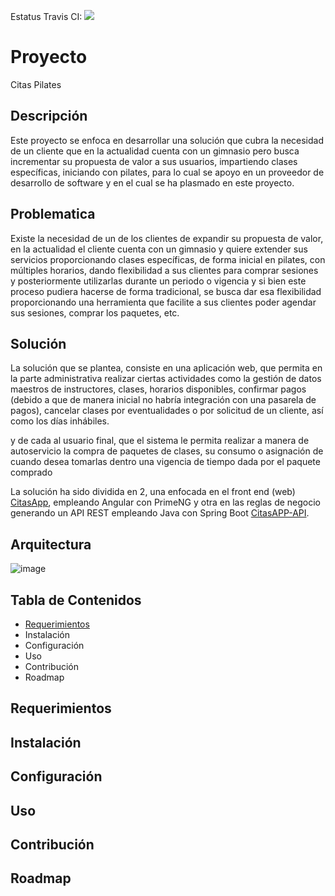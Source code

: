 Estatus Travis CI: <img src="https://app.travis-ci.com/rgohds/Citas-App-API.svg?token=8AZHV9emiQXrppbG7XNx&branch=develop">

# Proyecto 
Citas Pilates

## Descripción

Este proyecto se enfoca en desarrollar una solución que cubra la necesidad de un cliente que en la actualidad cuenta con un gimnasio pero busca incrementar su propuesta de valor a sus usuarios, impartiendo clases específicas, iniciando con pilates, para lo cual se apoyo en un proveedor de desarrollo de software y en el cual se ha plasmado en este proyecto.

## Problematica

Existe la necesidad de un de los clientes de expandir su propuesta de valor, en la actualidad el cliente cuenta con un gimnasio y quiere extender sus servicios proporcionando clases específicas, de forma inicial en pilates, con múltiples horarios, dando flexibilidad a sus clientes para comprar sesiones y posteriormente utilizarlas durante un periodo o vigencia y si bien este proceso pudiera hacerse de forma tradicional, se busca dar esa flexibilidad proporcionando una herramienta que facilite a sus clientes poder agendar sus sesiones, comprar los paquetes, etc.

## Solución

La solución que se plantea, consiste en una aplicación web, que permita en la parte administrativa realizar ciertas actividades como la gestión de datos maestros de instructores, clases, horarios disponibles, confirmar pagos (debido a que de manera inicial no habría integración con una pasarela de pagos), cancelar clases por eventualidades o por solicitud de un cliente, así como los días inhábiles.

y de cada al usuario final, que el sistema le permita realizar a manera de autoservicio la compra de paquetes de clases, su consumo o asignación de cuando desea tomarlas dentro una vigencia de tiempo dada por el paquete comprado

La solución ha sido dividida en 2, una enfocada en el front end (web) [CitasApp](https://github.com/rgohds/Citas-App.git), empleando Angular con PrimeNG y otra en las reglas de negocio generando un API REST empleando Java con Spring Boot [CitasAPP-API](https://github.com/rgohds/Citas-App-API.git).

## Arquitectura

![image](https://github.com/rgohds/Citas-App-API/assets/127057257/8bfaf92d-d774-4e22-be7a-7faed96636f3)

## Tabla de Contenidos

- [Requerimientos](https://github.com/rgohds/Citas-App-API/edit/develop/README.md#requerimientos-1)
- Instalación
- Configuración
- Uso
- Contribución
- Roadmap




## Requerimientos

## Instalación

## Configuración

## Uso

## Contribución

## Roadmap


